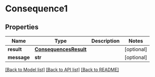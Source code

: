 # Consequence1

## Properties
Name | Type | Description | Notes
------------ | ------------- | ------------- | -------------
**result** | [**ConsequencesResult**](ConsequencesResult.md) |  | [optional] 
**message** | **str** |  | [optional] 

[[Back to Model list]](../README.md#documentation-for-models) [[Back to API list]](../README.md#documentation-for-api-endpoints) [[Back to README]](../README.md)


